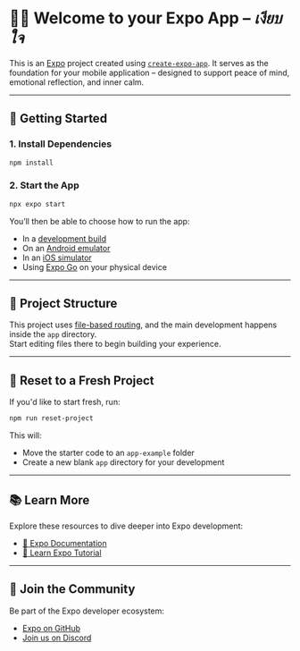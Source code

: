 # 🧘‍♀️ Welcome to your Expo App – *เงียบใจ*  

This is an [Expo](https://expo.dev) project created using [`create-expo-app`](https://www.npmjs.com/package/create-expo-app). It serves as the foundation for your mobile application – designed to support peace of mind, emotional reflection, and inner calm.

---

## 🚀 Getting Started

### 1. Install Dependencies

```bash
npm install
```

### 2. Start the App

```bash
npx expo start
```

You’ll then be able to choose how to run the app:

- In a [development build](https://docs.expo.dev/develop/development-builds/introduction/)
- On an [Android emulator](https://docs.expo.dev/workflow/android-studio-emulator/)
- In an [iOS simulator](https://docs.expo.dev/workflow/ios-simulator/)
- Using [Expo Go](https://expo.dev/go) on your physical device

---

## 📁 Project Structure

This project uses [file-based routing](https://docs.expo.dev/router/introduction), and the main development happens inside the `app` directory.  
Start editing files there to begin building your experience.

---

## 🔄 Reset to a Fresh Project

If you'd like to start fresh, run:

```bash
npm run reset-project
```

This will:

- Move the starter code to an `app-example` folder
- Create a new blank `app` directory for your development

---

## 📚 Learn More

Explore these resources to dive deeper into Expo development:

- [📘 Expo Documentation](https://docs.expo.dev/)
- [📕 Learn Expo Tutorial](https://docs.expo.dev/tutorial/introduction/)

---

## 💬 Join the Community

Be part of the Expo developer ecosystem:

- [Expo on GitHub](https://github.com/expo/expo)
- [Join us on Discord](https://chat.expo.dev)
